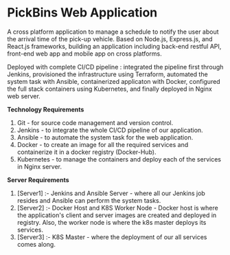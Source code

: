 # PickBins Web Application
A cross platform application to manage a schedule to notify the user about the arrival time of the pick-up vehicle. Based on Node.js, Express.js, and React.js frameworks, building an application including back-end restful API, front-end web app and mobile app on cross platforms.


Deployed with complete CI/CD pipeline : integrated the pipeline first through Jenkins, provisioned the infrastructure using Terraform, automated the system task with Ansible, containerized applicaton with Docker, configured the full stack containers using Kubernetes, and finally deployed in Nginx web server.

**Technology Requirements**
  1. Git - for source code management and version control.
  2. Jenkins - to integrate the whole CI/CD pipeline of our application.
  3. Ansible - to automate the system task for the web application. 
  4. Docker - to create an image for all the required services and containerize it in a docker registry (Docker-Hub).
  5. Kubernetes - to manage the containers and deploy each of the services in Nginx server. 

**Server Requirements**
  1. [Server1] :- Jenkins and Ansible Server - where all our Jenkins job resides and Ansible can perform the system tasks.
  2. [Server2] :- Docker Host and K8S Worker Node - Docker host is where the application's client and server images are created and deployed in registry. Also, the worker node is where the k8s master deploys its services. 
  3. [Server3] :- K8S Master - where the deployment of our all services comes along. 

